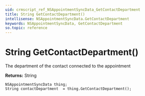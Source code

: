 ```yaml
---
uid: crmscript_ref_NSAppointmentSyncData_GetContactDepartment
title: String GetContactDepartment()
intellisense: NSAppointmentSyncData.GetContactDepartment
keywords: NSAppointmentSyncData, GetContactDepartment
so.topic: reference
---
```


# String GetContactDepartment()

The department of the contact connected to the appointment

**Returns:** String

```crmscript
NSAppointmentSyncData thing;
String contactDepartment  = thing.GetContactDepartment();
```

